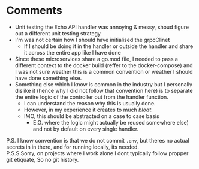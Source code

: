 # Comments

- Unit testing the Echo API handler was annoying & messy, shoud figure out a different
unit testing strategy
- I'm was not certain how I should have initialised the grpcClinet
  - If I should be doing it in the handler or outside the handler and share it across
  the entire app like I have done
- Since these microservices share a go.mod file, I needed to pass a different context to 
the docker build (reffer to the docker-compose) and I was not sure weather this is a
common convention or weather I should have done something else.
- Something else which I know is common in the industry but I personally dislike it
(hence why I did not follow that convention here) is to separate the entire logic of the 
controller out from the handler function.
  - I can understand the reason why this is usually done.
  - However, in my experience it creates to much *bloat*.
  - IMO, this should be abstracted on a case to case basis 
    - E.G. where the logic might actually be reused somewhere else) and not by default
    on every single handler.

P.S. I know convention is that we do not commit `.env`, but theres no actual secrets in
in there, and for running locally, its needed.  
P.S.S Sorry, on projects where I work alone I dont typically follow propper git etiquate,
So no git history.  
